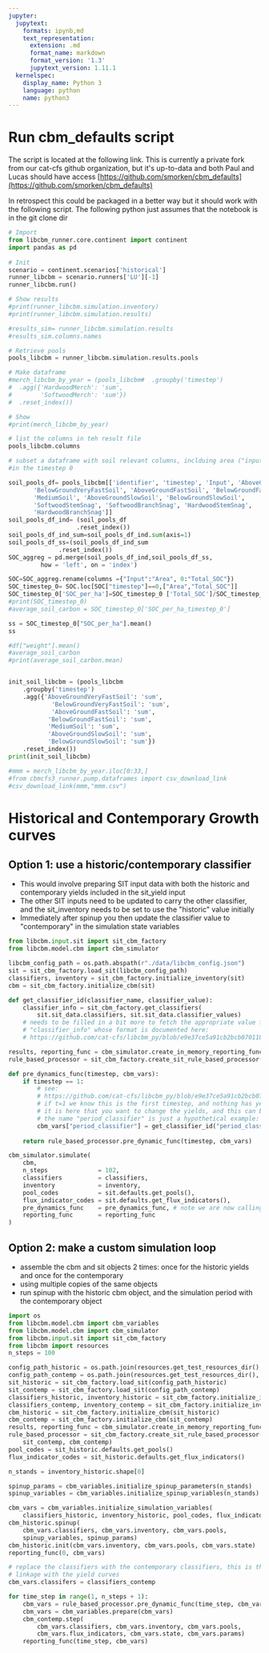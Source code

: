 ```yaml
---
jupyter:
  jupytext:
    formats: ipynb,md
    text_representation:
      extension: .md
      format_name: markdown
      format_version: '1.3'
      jupytext_version: 1.11.1
  kernelspec:
    display_name: Python 3
    language: python
    name: python3
---
```


# Run cbm_defaults script

The script is located at the following link.  This is currently a private fork from our cat-cfs github organization, but it's up-to-data and both Paul and Lucas should have access
[https://github.com/smorken/cbm_defaults](https://github.com/smorken/cbm_defaults)

In retrospect this could be packaged in a better way but it should work with the following script. The following python just assumes that the notebook is in the git clone dir

```python
# Import
from libcbm_runner.core.continent import continent
import pandas as pd
 
# Init
scenario = continent.scenarios['historical']
runner_libcbm = scenario.runners['LU'][-1]
runner_libcbm.run()

# Show results
#print(runner_libcbm.simulation.inventory)
#print(runner_libcbm.simulation.results)

#results_sim= runner_libcbm.simulation.results
#results_sim.columns.names

# Retrieve pools
pools_libcbm = runner_libcbm.simulation.results.pools

# Make dataframe
#merch_libcbm_by_year = (pools_libcbm#  .groupby('timestep')
#  .agg({'HardwoodMerch': 'sum',
#        'SoftwoodMerch': 'sum'})
#  .reset_index())

# Show
#print(merch_libcbm_by_year)
```

```python
# list the columns in teh result file
pools_libcbm.columns
```

```python
# subset a dataframe with soil relevant columns, inclduing area ("input") in order to estimate initialized C stock,
#in the timestep 0

soil_pools_df= pools_libcbm[['identifier', 'timestep', 'Input', 'AboveGroundVeryFastSoil',
       'BelowGroundVeryFastSoil', 'AboveGroundFastSoil', 'BelowGroundFastSoil',
       'MediumSoil', 'AboveGroundSlowSoil', 'BelowGroundSlowSoil',
       'SoftwoodStemSnag', 'SoftwoodBranchSnag', 'HardwoodStemSnag',
       'HardwoodBranchSnag']]
soil_pools_df_ind= (soil_pools_df 
                   .reset_index())
soil_pools_df_ind_sum=soil_pools_df_ind.sum(axis=1)
soil_pools_df_ss=(soil_pools_df_ind_sum
              .reset_index())
SOC_aggreg = pd.merge(soil_pools_df_ind,soil_pools_df_ss,
         how = 'left', on = 'index')

SOC=SOC_aggreg.rename(columns ={"Input":"Area", 0:"Total_SOC"})
SOC_timestep_0= SOC.loc[SOC["timestep"]==0,["Area","Total_SOC"]]
SOC_timestep_0['SOC_per_ha']=SOC_timestep_0 ['Total_SOC']/SOC_timestep_0['Area']
#print(SOC_timestep_0)
#average_soil_carbon = SOC_timestep_0['SOC_per_ha_timestep_0']

ss = SOC_timestep_0["SOC_per_ha"].mean()
ss

#df["weight"].mean()
#average_soil_carbon
#print(average_soil_carbon.mean)
```

```python

init_soil_libcbm = (pools_libcbm
    .groupby('timestep')
    .agg({'AboveGroundVeryFastSoil': 'sum',
            'BelowGroundVeryFastSoil': 'sum', 
            'AboveGroundFastSoil': 'sum', 
           'BelowGroundFastSoil': 'sum',
           'MediumSoil': 'sum',
           'AboveGroundSlowSoil': 'sum',
           'BelowGroundSlowSoil': 'sum'})
    .reset_index())
print(init_soil_libcbm)
```

```python
#mmm = merch_libcbm_by_year.iloc[0:33,]
#from cbmcfs3_runner.pump.dataframes import csv_download_link
#csv_download_link(mmm,"mmm.csv")
```

# Historical and Contemporary Growth curves


## Option 1: use a historic/contemporary classifier
* This would involve preparing SIT input data with both the historic and contemporary yields included in the sit_yield input
* The other SIT inputs need to be updated to carry the other classifier, and the sit_inventory needs to be set to use the "historic" value initially
* Immediately after spinup you then update the classifier value to "contemporary" in the simulation state variables


```python
from libcbm.input.sit import sit_cbm_factory
from libcbm.model.cbm import cbm_simulator

libcbm_config_path = os.path.abspath(r"./data/libcbm_config.json")
sit = sit_cbm_factory.load_sit(libcbm_config_path)
classifiers, inventory = sit_cbm_factory.initialize_inventory(sit)
cbm = sit_cbm_factory.initialize_cbm(sit)

def get_classifier_id(classifier_name, classifier_value):
    classifier_info = sit_cbm_factory.get_classifiers(
        sit.sit_data.classifiers, sit.sit_data.classifier_values)
    # needs to be filled in a bit more to fetch the appropriate value from 
    # "classifier_info" whose format is documented here:
    # https://github.com/cat-cfs/libcbm_py/blob/e9e37ce5a91cb2bcb07011812a7d49c859d88fa4/libcbm/model/cbm/cbm_config.py#L130

results, reporting_func = cbm_simulator.create_in_memory_reporting_func()
rule_based_processor = sit_cbm_factory.create_sit_rule_based_processor(sit, cbm)

def pre_dynamics_func(timestep, cbm_vars):
    if timestep == 1:
        # see:
        # https://github.com/cat-cfs/libcbm_py/blob/e9e37ce5a91cb2bcb07011812a7d49c859d88fa4/libcbm/model/cbm/cbm_simulator.py#L148
        # if t=1 we know this is the first timestep, and nothing has yet been done to the post-spinup pools
        # it is here that you want to change the yields, and this can be done by changing the classifier set of each inventory record
        # the name "period_classifier" is just a hypothetical example: 
        cbm_vars["period_classifier"] = get_classifier_id("period_classifier", "contemporary")
        
    return rule_based_processor.pre_dynamic_func(timestep, cbm_vars)

cbm_simulator.simulate(
    cbm,
    n_steps              = 102,
    classifiers          = classifiers,
    inventory            = inventory,
    pool_codes           = sit.defaults.get_pools(),
    flux_indicator_codes = sit.defaults.get_flux_indicators(),
    pre_dynamics_func    = pre_dynamics_func, # note we are now calling the above function here
    reporting_func       = reporting_func
)
```

## Option 2: make a custom simulation loop
* assemble the cbm and sit objects 2 times: once for the historic yields and once for the contemporary
* using multiple copies of the same objects
* run spinup with the historic cbm object, and the simulation period with the contemporary object

```python
import os
from libcbm.model.cbm import cbm_variables
from libcbm.model.cbm import cbm_simulator
from libcbm.input.sit import sit_cbm_factory
from libcbm import resources
n_steps = 100

config_path_historic = os.path.join(resources.get_test_resources_dir(), "cbm3_tutorial2", "sit_config.json")
config_path_contemp = os.path.join(resources.get_test_resources_dir(), "cbm3_tutorial2", "sit_config.json")
sit_historic = sit_cbm_factory.load_sit(config_path_historic)
sit_contemp = sit_cbm_factory.load_sit(config_path_contemp)
classifiers_historic, inventory_historic = sit_cbm_factory.initialize_inventory(sit_historic)
classifiers_contemp, inventory_contemp = sit_cbm_factory.initialize_inventory(sit_historic)
cbm_historic = sit_cbm_factory.initialize_cbm(sit_historic)
cbm_contemp = sit_cbm_factory.initialize_cbm(sit_contemp)
results, reporting_func = cbm_simulator.create_in_memory_reporting_func()
rule_based_processor = sit_cbm_factory.create_sit_rule_based_processor(
    sit_contemp, cbm_contemp)
pool_codes = sit_historic.defaults.get_pools()
flux_indicator_codes = sit_historic.defaults.get_flux_indicators()

n_stands = inventory_historic.shape[0]

spinup_params = cbm_variables.initialize_spinup_parameters(n_stands)
spinup_variables = cbm_variables.initialize_spinup_variables(n_stands)

cbm_vars = cbm_variables.initialize_simulation_variables(
    classifiers_historic, inventory_historic, pool_codes, flux_indicator_codes)
cbm_historic.spinup(
    cbm_vars.classifiers, cbm_vars.inventory, cbm_vars.pools,
    spinup_variables, spinup_params)
cbm_historic.init(cbm_vars.inventory, cbm_vars.pools, cbm_vars.state)
reporting_func(0, cbm_vars)

# replace the classifiers with the contemporary classifiers, this is the sole 
# linkage with the yield curves
cbm_vars.classifers = classifiers_contemp

for time_step in range(1, n_steps + 1):
    cbm_vars = rule_based_processor.pre_dynamic_func(time_step, cbm_vars)
    cbm_vars = cbm_variables.prepare(cbm_vars)
    cbm_contemp.step(
        cbm_vars.classifiers, cbm_vars.inventory, cbm_vars.pools,
        cbm_vars.flux_indicators, cbm_vars.state, cbm_vars.params)
    reporting_func(time_step, cbm_vars)

```

```python

```
